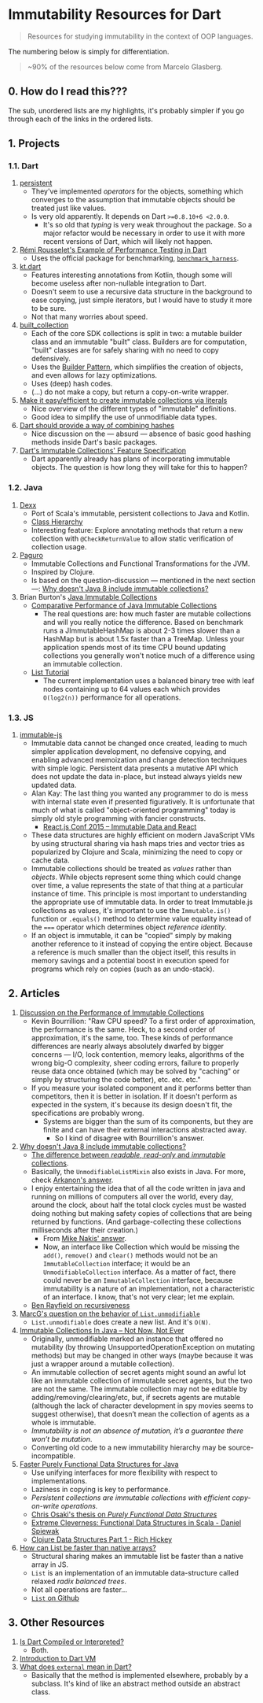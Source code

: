 # Immutability Resources for Dart

> Resources for studying immutability in the context of OOP languages.

The numbering below is simply for differentiation.

> ~90% of the resources below come from Marcelo Glasberg.

## 0. How do I read this???

The sub, unordered lists are my highlights, it's probably simpler if you go through each of the links in the ordered lists.

## 1. Projects

### 1.1. Dart

1. [persistent][persistent_dart]
    - They've implemented *operators* for the objects, something which converges to the assumption that immutable objects should be treated just like values.
    - Is very old apparently. It depends on Dart `>=0.8.10+6 <2.0.0`.
        - It's so old that *typing* is very weak throughout the package. So a major refactor would be necessary in order to use it with more recent versions of Dart, which will likely not happen.
1. [Rémi Rousselet's Example of Performance Testing in Dart][remi_performance_testing_dart]
    - Uses the official package for benchmarking, [`benchmark_harness`][benchmark_harness].
1. [kt.dart][kt_dart]
    - Features interesting annotations from Kotlin, though some will become useless after non-nullable integration to Dart.
    - Doesn't seem to use a recursive data structure in the background to ease copying, just simple iterators, but I would have to study it more to be sure.
    - Not that many worries about speed.
1. [built_collection][built_collection]
    - Each of the core SDK collections is split in two: a mutable builder class and an immutable "built" class. Builders are for computation, "built" classes are for safely sharing with no need to copy defensively.
    - Uses the [Builder Pattern][builder_pattern], which simplifies the creation of objects, and even allows for lazy optimizations.
    - Uses (deep) hash codes.
    - (...) do not make a copy, but return a copy-on-write wrapper.
1. [Make it easy/efficient to create immutable collections via literals][dart_lang_117]
    - Nice overview of the different types of "immutable" definitions.
    - Good idea to simplify the use of unmodifiable data types.
1. [Dart should provide a way of combining hashes][dart_lang_11617]
    - Nice discussion on the &mdash; absurd &mdash; absence of basic good hashing methods inside Dart's basic packages.
1. [Dart's Immutable Collections' Feature Specification][dart_immutable_feature_spec]
    - Dart apparently already has plans of incorporating immutable objects. The question is how long they will take for this to happen?


[benchmark_harness]: https://pub.dev/packages/benchmark_harness
[builder_pattern]: https://en.wikipedia.org/wiki/Builder_pattern
[built_collection]: https://github.com/google/built_collection.dart
[dart_immutable_feature_spec]: https://github.com/dart-lang/language/blob/master/working/0125-static-immutability/feature-specification.md
[dart_lang_117]: https://github.com/dart-lang/language/issues/117
[dart_lang_11617]: https://github.com/dart-lang/sdk/issues/11617
[kt_dart]: https://github.com/passsy/kt.dart
[persistent_dart]: https://github.com/vacuumlabs/persistent
[remi_performance_testing_dart]: https://gist.github.com/rrousselGit/5a047bd4ec36515a4cfcc6bd275f05f5

### 1.2. Java

1. [Dexx][dexx]
    - Port of Scala's immutable, persistent collections to Java and Kotlin.
    - [Class Hierarchy][dexx_class_hierarchy]
    - Interesting feature: Explore annotating methods that return a new collection with `@CheckReturnValue` to allow static verification of collection usage.
1. [Paguro][paguro]
    - Immutable Collections and Functional Transformations for the JVM.
    - Inspired by Clojure.
    - Is based on the question-discussion &mdash; mentioned in the next section &mdash;: [Why doesn't Java 8 include immutable collections?][why_no_immutable_on_java_8]
1. Brian Burton's [Java Immutable Collections][java_immutable_collections]
    - [Comparative Performance of Java Immutable Collections][performance_java_immutable]
        - The real questions are: how much faster are mutable collections and will you really notice the difference. Based on benchmark runs a JImmutableHashMap is about 2-3 times slower than a HashMap but is about 1.5x faster than a TreeMap. Unless your application spends most of its time CPU bound updating collections you generally won't notice much of a difference using an immutable collection.
    - [List Tutorial][java_immutable_collections_list_tutorial]
        - The current implementation uses a balanced binary tree with leaf nodes containing up to 64 values each which provides `O(log2(n))` performance for all operations.


[dexx]: https://github.com/andrewoma/dexx
[dexx_class_hierarchy]: https://github.com/andrewoma/dexx/raw/master/docs/dexxcollections.png
[java_immutable_collections]: https://github.com/brianburton/java-immutable-collections
[java_immutable_collections_list_tutorial]: https://github.com/brianburton/java-immutable-collections/wiki/List-Tutorial
[paguro]: https://github.com/GlenKPeterson/Paguro
[performance_java_immutable]: https://github.com/brianburton/java-immutable-collections/wiki/Comparative-Performance

### 1.3. JS

1. [immutable-js][immutable_js]
    - Immutable data cannot be changed once created, leading to much simpler application development, no defensive copying, and enabling advanced memoization and change detection techniques with simple logic. Persistent data presents a mutative API which does not update the data in-place, but instead always yields new updated data.
    - Alan Kay: The last thing you wanted any programmer to do is mess with internal state even if presented figuratively. It is unfortunate that much of what is called "object-oriented programming" today is simply old style programming with fancier constructs.
        - [React.js Conf 2015 &ndash; Immutable Data and React][immutable_data_react_lecture]
    - These data structures are highly efficient on modern JavaScript VMs by using structural sharing via hash maps tries and vector tries as popularized by Clojure and Scala, minimizing the need to copy or cache data.
    - Immutable collections should be treated as *values* rather than *objects*. While objects represent some thing which could change over time, a value represents the state of that thing at a particular instance of time. This principle is most important to understanding the appropriate use of immutable data. In order to treat Immutable.js collections as values, it's important to use the `Immutable.is()` function or `.equals()` method to determine value equality instead of the `===` operator which determines object *reference identity*.
    - If an object is immutable, it can be "copied" simply by making another reference to it instead of copying the entire object. Because a reference is much smaller than the object itself, this results in memory savings and a potential boost in execution speed for programs which rely on copies (such as an undo-stack).


[immutable_data_react_lecture]: https://youtu.be/I7IdS-PbEgI
[immutable_js]: https://github.com/immutable-js/immutable-js

## 2. Articles

1. [Discussion on the Performance of Immutable Collections][performance_discussion]
    - Kevin Bourrillion: "Raw CPU speed?  To a first order of approximation, the performance is the same.  Heck, to a second order of approximation, it's the same, too.  These kinds of performance differences are nearly always absolutely dwarfed by bigger concerns &mdash; I/O, lock contention, memory leaks, algorithms of the wrong big-O complexity, sheer coding errors, failure to properly reuse data once obtained (which may be solved by "caching" or simply by structuring the code better), etc. etc. etc."
    - If you measure your isolated component and it performs better than competitors, then it is better in isolation. If it doesn't perform as expected in the system, it's because its design doesn't fit, the specifications are probably wrong.
        - Systems are bigger than the sum of its components, but they are finite and can have their external interactions abstracted away.
            - So I kind of disagree with Bourrillion's answer.
1. [Why doesn't Java 8 include immutable collections?][why_no_immutable_on_java_8]
    - [The difference between *readable*, *read-only* and *immutable* collections][3_types_of_collections].
    - Basically, the `UnmodifiableListMixin` also exists in Java. For more, check [Arkanon's answer][arkanon_answer].
    - I enjoy entertaining the idea that of all the code written in java and running on millions of computers all over the world, every day, around the clock, about half the total clock cycles must be wasted doing nothing but making safety copies of collections that are being returned by functions. (And garbage-collecting these collections milliseconds after their creation.)
        - From [Mike Nakis' answer][mike_nakis_answer].
        - Now, an interface like Collection which would be missing the `add()`, `remove()` and `clear()` methods would not be an `ImmutableCollection` interface; it would be an `UnmodifiableCollection` interface. As a matter of fact, there could never be an `ImmutableCollection` interface, because immutability is a nature of an implementation, not a characteristic of an interface. I know, that's not very clear; let me explain.
    - [Ben Rayfield on recursiveness][ben_rayfield_recursiveness]
1. [MarcG's question on the behavior of `List.unmodifiable`][marcelo_list_unmodifiable]
    - `List.unmodifiable` does create a new list. And it's `O(N)`.
1. [Immutable Collections In Java &ndash; Not Now, Not Ever][immutable_collections_java_not_now_not_ever]
    - Originally, unmodifiable marked an instance that offered no mutability (by throwing UnsupportedOperationException on mutating methods) but may be changed in other ways (maybe because it was just a wrapper around a mutable collection).
    - An immutable collection of secret agents might sound an awful lot like an immutable collection of immutable secret agents, but the two are not the same. The immutable collection may not be editable by adding/removing/clearing/etc, but, if secrets agents are mutable (although the lack of character development in spy movies seems to suggest otherwise), that doesn’t mean the collection of agents as a whole is immutable.
    - *Immutability is not an absence of mutation, it’s a guarantee there won’t be mutation*.
    - Converting old code to a new immutability hierarchy may be source-incompatible.
1. [Faster Purely Functional Data Structures for Java][faster_java_functional_data_structures]
    - Use unifying interfaces for more flexibility with respect to implementations.
    - Laziness in copying is key to performance.
    - *Persistent collections are immutable collections with efficient copy-on-write operations.*
    - [Chris Osaki's thesis on *Purely Functional Data Structures*][osaki_thesis]
    - [Extreme Cleverness: Functional Data Structures in Scala - Daniel Spiewak][spiewak_lecture]
    - [Clojure Data Structures Part 1 - Rich Hickey][hickey_lecture]
1. [How can List be faster than native arrays?][how_can_lists_be_faster_than_arrays]
    - Structural sharing makes an immutable list be faster than a native array in JS.
    - `List` is an implementation of an immutable data-structure called relaxed *radix balanced trees*.
    - Not all operations are faster...
    - [`List` on Github][list_github]


[3_types_of_collections]: https://softwareengineering.stackexchange.com/a/222052/344810
[arkanon_answer]: https://softwareengineering.stackexchange.com/a/222323/344810
[ben_rayfield_recursiveness]: https://softwareengineering.stackexchange.com/a/330179/344810
[faster_java_functional_data_structures]: https://medium.com/@johnmcclean/the-rise-and-rise-of-java-functional-data-structures-63782436f93b
[hickey_lecture]: https://youtu.be/ketJlzX-254
[how_can_lists_be_faster_than_arrays]: http://vindum.io/blog/how-can-list-be-faster-than-native-arrays/
[immutable_collections_java_not_now_not_ever]: http://blog.codefx.org/java/immutable-collections-in-java/
[list_github]: https://github.com/funkia/list
[marcelo_list_unmodifiable]: https://stackoverflow.com/q/50311900/4756173
[mike_nakis_answer]: https://softwareengineering.stackexchange.com/a/285839/344810
[osaki_thesis]: https://www.cs.cmu.edu/~rwh/theses/okasaki.pdf
[performance_discussion]: https://groups.google.com/g/guava-discuss/c/hfyhraawwUc?pli=1
[spiewak_lecture]: https://youtu.be/pNhBQJN44YQ
[why_no_immutable_on_java_8]: https://softwareengineering.stackexchange.com/q/221762/344810

## 3. Other Resources

1. [Is Dart Compiled or Interpreted?][dart_compiled_or_interpreted]
    - Both.
1. [Introduction to Dart VM][intro_dart_vm]
1. [What does `external` mean in Dart?][external_in_dart]
    - Basically that the method is implemented elsewhere, probably by a subclass. It's kind of like an abstract method outside an abstract class.


[dart_compiled_or_interpreted]: https://www.quora.com/Is-Dart-a-compiled-or-interpreted-language
[external_in_dart]: https://stackoverflow.com/q/24929659/4756173
[intro_dart_vm]: https://mrale.ph/dartvm/